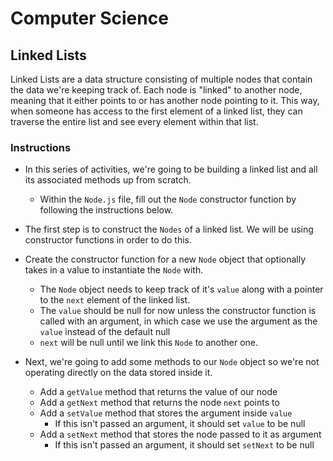 # Computer Science

## Linked Lists

Linked Lists are a data structure consisting of multiple nodes that contain the data we're keeping track of. Each node is "linked" to another node, meaning that it either points to or has another node pointing to it. This way, when someone has access to the first element of a linked list, they can traverse the entire list and see every element within that list.

### Instructions

* In this series of activities, we're going to be building a linked list and all its associated methods up from scratch.
    * Within the `Node.js` file, fill out the `Node` constructor function by following the instructions below.

* The first step is to construct the `Nodes` of a linked list. We will be using constructor functions in order to do this.

* Create the constructor function for a new `Node` object that optionally takes in a value to instantiate the `Node` with.
    * The `Node` object needs to keep track of it's `value` along with a pointer to the `next` element of the linked list.
    * The `value` should be null for now unless the constructor function is called with an argument, in which case we use the argument as the `value` instead of the default null
    * `next` will be null until we link this `Node` to another one.

* Next, we're going to add some methods to our `Node` object so we're not operating directly on the data stored inside it.
    * Add a `getValue` method that returns the value of our node
    * Add a `getNext` method that returns the node `next` points to
    * Add a `setValue` method that stores the argument inside `value`
        * If this isn't passed an argument, it should set `value` to be null
    * Add a `setNext` method that stores the node passed to it as argument
        * If this isn't passed an argument, it should set `setNext` to be null
